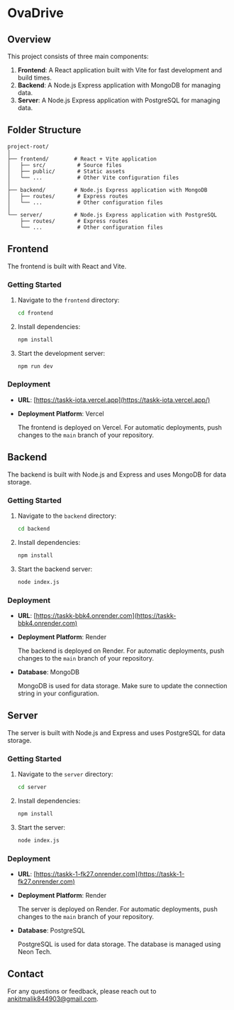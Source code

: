 # OvaDrive

## Overview

This project consists of three main components:

1. **Frontend**: A React application built with Vite for fast development and build times.
2. **Backend**: A Node.js Express application with MongoDB for managing data.
3. **Server**: A Node.js Express application with PostgreSQL for managing data.

## Folder Structure

```
project-root/
│
├── frontend/        # React + Vite application
│   ├── src/          # Source files
│   ├── public/       # Static assets
│   └── ...           # Other Vite configuration files
│
├── backend/         # Node.js Express application with MongoDB
│   ├── routes/       # Express routes
│   └── ...           # Other configuration files
│
└── server/          # Node.js Express application with PostgreSQL
    ├── routes/       # Express routes
    └── ...           # Other configuration files
```

## Frontend

The frontend is built with React and Vite.

### Getting Started

1. Navigate to the `frontend` directory:

   ```bash
   cd frontend
   ```

2. Install dependencies:

   ```bash
   npm install
   ```

3. Start the development server:

   ```bash
   npm run dev
   ```

### Deployment

- **URL**: [https://taskk-iota.vercel.app](https://taskk-iota.vercel.app/)
- **Deployment Platform**: Vercel

  The frontend is deployed on Vercel. For automatic deployments, push changes to the `main` branch of your repository.

## Backend

The backend is built with Node.js and Express and uses MongoDB for data storage.

### Getting Started

1. Navigate to the `backend` directory:

   ```bash
   cd backend
   ```

2. Install dependencies:

   ```bash
   npm install
   ```

3. Start the backend server:

   ```bash
   node index.js
   ```

### Deployment

- **URL**: [https://taskk-bbk4.onrender.com](https://taskk-bbk4.onrender.com)
- **Deployment Platform**: Render

  The backend is deployed on Render. For automatic deployments, push changes to the `main` branch of your repository.

- **Database**: MongoDB

  MongoDB is used for data storage. Make sure to update the connection string in your configuration.

## Server

The server is built with Node.js and Express and uses PostgreSQL for data storage.

### Getting Started

1. Navigate to the `server` directory:

   ```bash
   cd server
   ```

2. Install dependencies:

   ```bash
   npm install
   ```

3. Start the server:

   ```bash
   node index.js
   ```

### Deployment

- **URL**: [https://taskk-1-fk27.onrender.com](https://taskk-1-fk27.onrender.com)
- **Deployment Platform**: Render

  The server is deployed on Render. For automatic deployments, push changes to the `main` branch of your repository.

- **Database**: PostgreSQL

  PostgreSQL is used for data storage. The database is managed using Neon Tech.

## Contact

For any questions or feedback, please reach out to [ankitmalik844903@gmail.com](ankitmalik844903@gmail.com).
